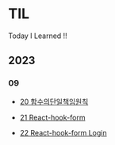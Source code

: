 # TIL

Today I Learned !!

## 2023

### 09

- [20 함수의단일책임원칙](https://github.com/muzi55/TIL/blob/main/23-09/0920%ED%95%A8%EC%88%98%EC%9D%98%EB%8B%A8%EC%9D%BC%EC%B1%85%EC%9E%84%EC%9B%90%EC%B9%99.md)

- [21 React-hook-form](https://github.com/muzi55/TIL/blob/main/23-09/0921%EB%A6%AC%EC%95%A1%ED%8A%B8%ED%9B%85%ED%8F%BC.md)

- [22 React-hook-form Login](https://github.com/muzi55/TIL/blob/main/23-09/0922%EB%A6%AC%EC%95%A1%ED%8A%B8%ED%9B%85%ED%8F%BC%EB%A1%9C%EA%B7%B8%EC%9D%B8.md)
